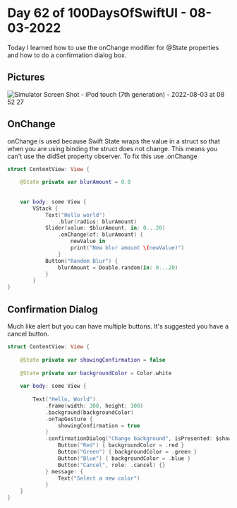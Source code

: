 # Day 62 of 100DaysOfSwiftUI - 08-03-2022

Today I learned how to use the onChange modifier for @State properties and how to do a confirmation dialog box.

## Pictures

![Simulator Screen Shot - iPod touch (7th generation) - 2022-08-03 at 08 52 27](https://user-images.githubusercontent.com/9620015/182653832-5fe1f525-b04e-44d7-a650-b0b305d7da6c.png)


## OnChange

onChange is used because Swift State wraps the value in a struct so that when you are using binding the struct does not change.  This means you can't use the didSet property observer.
To fix this use .onChange

```swift
struct ContentView: View {
    
    @State private var blurAmount = 0.0
    
    
    var body: some View {
        VStack {
            Text("Hello world")
                .blur(radius: blurAmount)
            Slider(value: $blurAmount, in: 0...20)
                .onChange(of: blurAmount) {
                    newValue in
                    print("New blur amount \(newValue)")
                }
            Button("Random Blur") {
                blurAmount = Double.random(in: 0...20)
            }
        }
}
```


## Confirmation Dialog

Much like alert but you can have multiple buttons.  It's suggested you have a cancel button.

```swift
struct ContentView: View {
    
    @State private var showingConfirmation = false
    
    @State private var backgroundColor = Color.white
    
    var body: some View {
        
        Text("Hello, World")
            .frame(width: 300, height: 300)
            .background(backgroundColor)
            .onTapGesture {
                showingConfirmation = true
            }
            .confirmationDialog("Change background", isPresented: $showingConfirmation) {
                Button("Red") { backgroundColor = .red }
                Button("Green") { backgroundColor = .green }
                Button("Blue") { backgroundColor = .blue }
                Button("Cancel", role: .cancel) {}
            } message: {
                Text("Select a new color")
            }
    }
}

```
